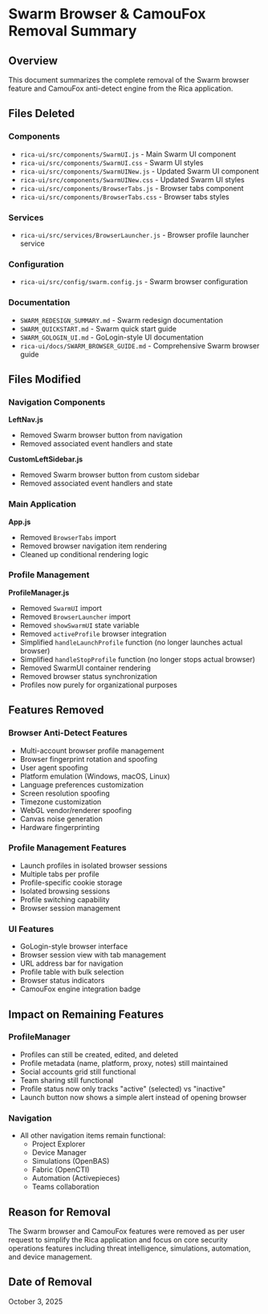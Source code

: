 # Swarm Browser & CamouFox Removal Summary

## Overview
This document summarizes the complete removal of the Swarm browser feature and CamouFox anti-detect engine from the Rica application.

## Files Deleted

### Components
- `rica-ui/src/components/SwarmUI.js` - Main Swarm UI component
- `rica-ui/src/components/SwarmUI.css` - Swarm UI styles
- `rica-ui/src/components/SwarmUINew.js` - Updated Swarm UI component
- `rica-ui/src/components/SwarmUINew.css` - Updated Swarm UI styles
- `rica-ui/src/components/BrowserTabs.js` - Browser tabs component
- `rica-ui/src/components/BrowserTabs.css` - Browser tabs styles

### Services
- `rica-ui/src/services/BrowserLauncher.js` - Browser profile launcher service

### Configuration
- `rica-ui/src/config/swarm.config.js` - Swarm browser configuration

### Documentation
- `SWARM_REDESIGN_SUMMARY.md` - Swarm redesign documentation
- `SWARM_QUICKSTART.md` - Swarm quick start guide
- `SWARM_GOLOGIN_UI.md` - GoLogin-style UI documentation
- `rica-ui/docs/SWARM_BROWSER_GUIDE.md` - Comprehensive Swarm browser guide

## Files Modified

### Navigation Components
**LeftNav.js**
- Removed Swarm browser button from navigation
- Removed associated event handlers and state

**CustomLeftSidebar.js**
- Removed Swarm browser button from custom sidebar
- Removed associated event handlers and state

### Main Application
**App.js**
- Removed `BrowserTabs` import
- Removed browser navigation item rendering
- Cleaned up conditional rendering logic

### Profile Management
**ProfileManager.js**
- Removed `SwarmUI` import
- Removed `BrowserLauncher` import
- Removed `showSwarmUI` state variable
- Removed `activeProfile` browser integration
- Simplified `handleLaunchProfile` function (no longer launches actual browser)
- Simplified `handleStopProfile` function (no longer stops actual browser)
- Removed SwarmUI container rendering
- Removed browser status synchronization
- Profiles now purely for organizational purposes

## Features Removed

### Browser Anti-Detect Features
- Multi-account browser profile management
- Browser fingerprint rotation and spoofing
- User agent spoofing
- Platform emulation (Windows, macOS, Linux)
- Language preferences customization
- Screen resolution spoofing
- Timezone customization
- WebGL vendor/renderer spoofing
- Canvas noise generation
- Hardware fingerprinting

### Profile Management Features
- Launch profiles in isolated browser sessions
- Multiple tabs per profile
- Profile-specific cookie storage
- Isolated browsing sessions
- Profile switching capability
- Browser session management

### UI Features
- GoLogin-style browser interface
- Browser session view with tab management
- URL address bar for navigation
- Profile table with bulk selection
- Browser status indicators
- CamouFox engine integration badge

## Impact on Remaining Features

### ProfileManager
- Profiles can still be created, edited, and deleted
- Profile metadata (name, platform, proxy, notes) still maintained
- Social accounts grid still functional
- Team sharing still functional
- Profile status now only tracks "active" (selected) vs "inactive"
- Launch button now shows a simple alert instead of opening browser

### Navigation
- All other navigation items remain functional:
  - Project Explorer
  - Device Manager
  - Simulations (OpenBAS)
  - Fabric (OpenCTI)
  - Automation (Activepieces)
  - Teams collaboration

## Reason for Removal
The Swarm browser and CamouFox features were removed as per user request to simplify the Rica application and focus on core security operations features including threat intelligence, simulations, automation, and device management.

## Date of Removal
October 3, 2025
